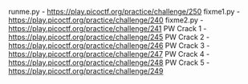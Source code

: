 runme.py - https://play.picoctf.org/practice/challenge/250
fixme1.py - https://play.picoctf.org/practice/challenge/240
fixme2.py - https://play.picoctf.org/practice/challenge/241
PW Crack 1 - https://play.picoctf.org/practice/challenge/245
PW Crack 2 - https://play.picoctf.org/practice/challenge/246
PW Crack 3 - https://play.picoctf.org/practice/challenge/247
PW Crack 4 - https://play.picoctf.org/practice/challenge/248
PW Crack 5 - https://play.picoctf.org/practice/challenge/249
